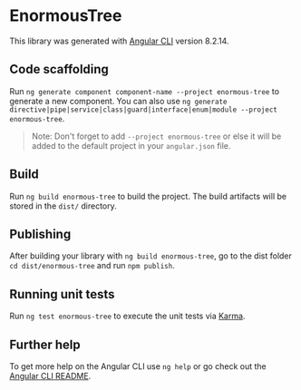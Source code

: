 # EnormousTree

This library was generated with [Angular CLI](https://github.com/angular/angular-cli) version 8.2.14.

## Code scaffolding

Run `ng generate component component-name --project enormous-tree` to generate a new component. You can also use `ng generate directive|pipe|service|class|guard|interface|enum|module --project enormous-tree`.
> Note: Don't forget to add `--project enormous-tree` or else it will be added to the default project in your `angular.json` file. 

## Build

Run `ng build enormous-tree` to build the project. The build artifacts will be stored in the `dist/` directory.

## Publishing

After building your library with `ng build enormous-tree`, go to the dist folder `cd dist/enormous-tree` and run `npm publish`.

## Running unit tests

Run `ng test enormous-tree` to execute the unit tests via [Karma](https://karma-runner.github.io).

## Further help

To get more help on the Angular CLI use `ng help` or go check out the [Angular CLI README](https://github.com/angular/angular-cli/blob/master/README.md).
